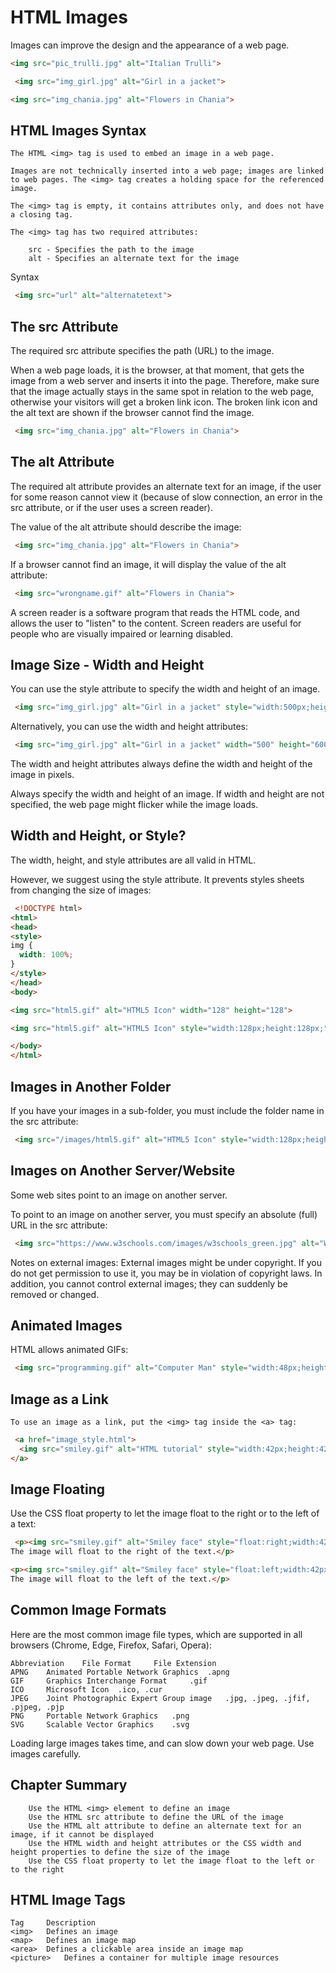 # HTML Images

Images can improve the design and the appearance of a web page.

```html
<img src="pic_trulli.jpg" alt="Italian Trulli">
```

```html
 <img src="img_girl.jpg" alt="Girl in a jacket"> 
```

```html
<img src="img_chania.jpg" alt="Flowers in Chania">
```

## HTML Images Syntax
```
The HTML <img> tag is used to embed an image in a web page.

Images are not technically inserted into a web page; images are linked to web pages. The <img> tag creates a holding space for the referenced image.

The <img> tag is empty, it contains attributes only, and does not have a closing tag.

The <img> tag has two required attributes:

    src - Specifies the path to the image
    alt - Specifies an alternate text for the image

```

Syntax
```html
 <img src="url" alt="alternatetext"> 
```

## The src Attribute
The required src attribute specifies the path (URL) to the image.

When a web page loads, it is the browser, at that moment, that gets the image from a web server and inserts it into the page. 
Therefore, make sure that the image actually stays in the same spot in relation to the web page, otherwise your visitors will get a broken link icon. 
The broken link icon and the alt text are shown if the browser cannot find the image.

```html
 <img src="img_chania.jpg" alt="Flowers in Chania"> 
```

## The alt Attribute
The required alt attribute provides an alternate text for an image, if the user for some reason cannot view it (because of slow connection, an error in the src attribute, or if the user uses a screen reader).

The value of the alt attribute should describe the image:
```html
 <img src="img_chania.jpg" alt="Flowers in Chania"> 
```

If a browser cannot find an image, it will display the value of the alt attribute:
```html
 <img src="wrongname.gif" alt="Flowers in Chania"> 
```

A screen reader is a software program that reads the HTML code, and allows the user to "listen" to the content. 
Screen readers are useful for people who are visually impaired or learning disabled.

## Image Size - Width and Height
You can use the style attribute to specify the width and height of an image.
```html
 <img src="img_girl.jpg" alt="Girl in a jacket" style="width:500px;height:600px;"> 
```

Alternatively, you can use the width and height attributes:
```html
 <img src="img_girl.jpg" alt="Girl in a jacket" width="500" height="600"> 
```

The width and height attributes always define the width and height of the image in pixels.

Always specify the width and height of an image. 
If width and height are not specified, the web page might flicker while the image loads.

## Width and Height, or Style?
The width, height, and style attributes are all valid in HTML.

However, we suggest using the style attribute. It prevents styles sheets from changing the size of images:
```html
 <!DOCTYPE html>
<html>
<head>
<style>
img {
  width: 100%;
}
</style>
</head>
<body>

<img src="html5.gif" alt="HTML5 Icon" width="128" height="128">

<img src="html5.gif" alt="HTML5 Icon" style="width:128px;height:128px;">

</body>
</html> 
```

## Images in Another Folder
If you have your images in a sub-folder, you must include the folder name in the src attribute:
```html
 <img src="/images/html5.gif" alt="HTML5 Icon" style="width:128px;height:128px;"> 
```

## Images on Another Server/Website
Some web sites point to an image on another server.

To point to an image on another server, you must specify an absolute (full) URL in the src attribute:
```html
 <img src="https://www.w3schools.com/images/w3schools_green.jpg" alt="W3Schools.com"> 
```

Notes on external images: 
External images might be under copyright. 
If you do not get permission to use it, you may be in violation of copyright laws. 
In addition, you cannot control external images; they can suddenly be removed or changed.

## Animated Images
HTML allows animated GIFs:
```html
 <img src="programming.gif" alt="Computer Man" style="width:48px;height:48px;"> 
```

## Image as a Link
```
To use an image as a link, put the <img> tag inside the <a> tag:
```

```html
 <a href="image_style.html">
  <img src="smiley.gif" alt="HTML tutorial" style="width:42px;height:42px;">
</a> 
```

## Image Floating
Use the CSS float property to let the image float to the right or to the left of a text:
```html
 <p><img src="smiley.gif" alt="Smiley face" style="float:right;width:42px;height:42px;">
The image will float to the right of the text.</p>

<p><img src="smiley.gif" alt="Smiley face" style="float:left;width:42px;height:42px;">
The image will float to the left of the text.</p> 
```

## Common Image Formats
Here are the most common image file types, which are supported in all browsers (Chrome, Edge, Firefox, Safari, Opera):
```
Abbreviation 	File Format 	File Extension
APNG 	Animated Portable Network Graphics 	.apng
GIF 	Graphics Interchange Format 	.gif
ICO 	Microsoft Icon 	.ico, .cur
JPEG 	Joint Photographic Expert Group image 	.jpg, .jpeg, .jfif, .pjpeg, .pjp
PNG 	Portable Network Graphics 	.png
SVG 	Scalable Vector Graphics 	.svg

```

Loading large images takes time, and can slow down your web page. Use images carefully.

## Chapter Summary
```
    Use the HTML <img> element to define an image
    Use the HTML src attribute to define the URL of the image
    Use the HTML alt attribute to define an alternate text for an image, if it cannot be displayed
    Use the HTML width and height attributes or the CSS width and height properties to define the size of the image
    Use the CSS float property to let the image float to the left or to the right
```

## HTML Image Tags
```
Tag 	Description
<img> 	Defines an image
<map> 	Defines an image map
<area> 	Defines a clickable area inside an image map
<picture> 	Defines a container for multiple image resources
```
